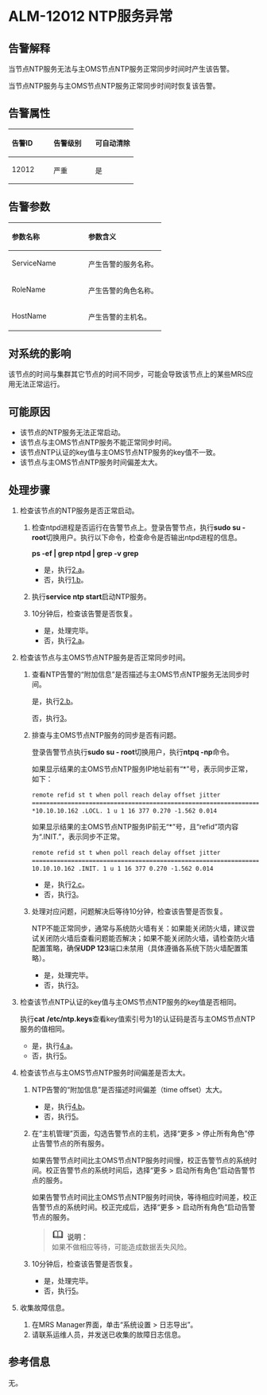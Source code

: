 # ALM-12012 NTP服务异常<a name="ZH-CN_TOPIC_0191883072"></a>

## 告警解释<a name="zh-cn_topic_0191813955_section43607363172441"></a>

当节点NTP服务无法与主OMS节点NTP服务正常同步时间时产生该告警。

当节点NTP服务与主OMS节点NTP服务正常同步时间时恢复该告警。

## 告警属性<a name="zh-cn_topic_0191813955_section1266102017250"></a>

<a name="zh-cn_topic_0191813955_table602057071263"></a>
<table><thead align="left"><tr id="zh-cn_topic_0191813955_row102559131263"><th class="cellrowborder" valign="top" width="33.33333333333333%" id="mcps1.1.4.1.1"><p id="zh-cn_topic_0191813955_p343074211263"><a name="zh-cn_topic_0191813955_p343074211263"></a><a name="zh-cn_topic_0191813955_p343074211263"></a><strong id="zh-cn_topic_0191813955_b575573101263"><a name="zh-cn_topic_0191813955_b575573101263"></a><a name="zh-cn_topic_0191813955_b575573101263"></a>告警ID</strong></p>
</th>
<th class="cellrowborder" valign="top" width="33.33333333333333%" id="mcps1.1.4.1.2"><p id="zh-cn_topic_0191813955_p105814441263"><a name="zh-cn_topic_0191813955_p105814441263"></a><a name="zh-cn_topic_0191813955_p105814441263"></a><strong id="zh-cn_topic_0191813955_b52863871263"><a name="zh-cn_topic_0191813955_b52863871263"></a><a name="zh-cn_topic_0191813955_b52863871263"></a>告警级别</strong></p>
</th>
<th class="cellrowborder" valign="top" width="33.33333333333333%" id="mcps1.1.4.1.3"><p id="zh-cn_topic_0191813955_p214780531263"><a name="zh-cn_topic_0191813955_p214780531263"></a><a name="zh-cn_topic_0191813955_p214780531263"></a><strong id="zh-cn_topic_0191813955_b487076501263"><a name="zh-cn_topic_0191813955_b487076501263"></a><a name="zh-cn_topic_0191813955_b487076501263"></a>可自动清除</strong></p>
</th>
</tr>
</thead>
<tbody><tr id="zh-cn_topic_0191813955_row551545991263"><td class="cellrowborder" valign="top" width="33.33333333333333%" headers="mcps1.1.4.1.1 "><p id="zh-cn_topic_0191813955_p646357441263"><a name="zh-cn_topic_0191813955_p646357441263"></a><a name="zh-cn_topic_0191813955_p646357441263"></a>12012</p>
</td>
<td class="cellrowborder" valign="top" width="33.33333333333333%" headers="mcps1.1.4.1.2 "><p id="zh-cn_topic_0191813955_p298423611263"><a name="zh-cn_topic_0191813955_p298423611263"></a><a name="zh-cn_topic_0191813955_p298423611263"></a>严重</p>
</td>
<td class="cellrowborder" valign="top" width="33.33333333333333%" headers="mcps1.1.4.1.3 "><p id="zh-cn_topic_0191813955_p433034491263"><a name="zh-cn_topic_0191813955_p433034491263"></a><a name="zh-cn_topic_0191813955_p433034491263"></a>是</p>
</td>
</tr>
</tbody>
</table>

## 告警参数<a name="zh-cn_topic_0191813955_section3372054217259"></a>

<a name="zh-cn_topic_0191813955_table91987361263"></a>
<table><thead align="left"><tr id="zh-cn_topic_0191813955_row189395241263"><th class="cellrowborder" valign="top" width="50%" id="mcps1.1.3.1.1"><p id="zh-cn_topic_0191813955_p668658261263"><a name="zh-cn_topic_0191813955_p668658261263"></a><a name="zh-cn_topic_0191813955_p668658261263"></a><strong id="zh-cn_topic_0191813955_b377013241263"><a name="zh-cn_topic_0191813955_b377013241263"></a><a name="zh-cn_topic_0191813955_b377013241263"></a>参数名称</strong></p>
</th>
<th class="cellrowborder" valign="top" width="50%" id="mcps1.1.3.1.2"><p id="zh-cn_topic_0191813955_p146874361263"><a name="zh-cn_topic_0191813955_p146874361263"></a><a name="zh-cn_topic_0191813955_p146874361263"></a><strong id="zh-cn_topic_0191813955_b323493561263"><a name="zh-cn_topic_0191813955_b323493561263"></a><a name="zh-cn_topic_0191813955_b323493561263"></a>参数含义</strong></p>
</th>
</tr>
</thead>
<tbody><tr id="zh-cn_topic_0191813955_row219579991263"><td class="cellrowborder" valign="top" width="50%" headers="mcps1.1.3.1.1 "><p id="zh-cn_topic_0191813955_p356185261263"><a name="zh-cn_topic_0191813955_p356185261263"></a><a name="zh-cn_topic_0191813955_p356185261263"></a>ServiceName</p>
</td>
<td class="cellrowborder" valign="top" width="50%" headers="mcps1.1.3.1.2 "><p id="zh-cn_topic_0191813955_p549782411263"><a name="zh-cn_topic_0191813955_p549782411263"></a><a name="zh-cn_topic_0191813955_p549782411263"></a>产生告警的服务名称。</p>
</td>
</tr>
<tr id="zh-cn_topic_0191813955_row85896551263"><td class="cellrowborder" valign="top" width="50%" headers="mcps1.1.3.1.1 "><p id="zh-cn_topic_0191813955_p662404731263"><a name="zh-cn_topic_0191813955_p662404731263"></a><a name="zh-cn_topic_0191813955_p662404731263"></a>RoleName</p>
</td>
<td class="cellrowborder" valign="top" width="50%" headers="mcps1.1.3.1.2 "><p id="zh-cn_topic_0191813955_p365850281263"><a name="zh-cn_topic_0191813955_p365850281263"></a><a name="zh-cn_topic_0191813955_p365850281263"></a>产生告警的角色名称。</p>
</td>
</tr>
<tr id="zh-cn_topic_0191813955_row647122371263"><td class="cellrowborder" valign="top" width="50%" headers="mcps1.1.3.1.1 "><p id="zh-cn_topic_0191813955_p89268291263"><a name="zh-cn_topic_0191813955_p89268291263"></a><a name="zh-cn_topic_0191813955_p89268291263"></a>HostName</p>
</td>
<td class="cellrowborder" valign="top" width="50%" headers="mcps1.1.3.1.2 "><p id="zh-cn_topic_0191813955_p367579931263"><a name="zh-cn_topic_0191813955_p367579931263"></a><a name="zh-cn_topic_0191813955_p367579931263"></a>产生告警的主机名。</p>
</td>
</tr>
</tbody>
</table>

## 对系统的影响<a name="zh-cn_topic_0191813955_section43557444172517"></a>

该节点的时间与集群其它节点的时间不同步，可能会导致该节点上的某些MRS应用无法正常运行。

## 可能原因<a name="zh-cn_topic_0191813955_section11916493172522"></a>

-   该节点的NTP服务无法正常启动。
-   该节点与主OMS节点NTP服务不能正常同步时间。
-   该节点NTP认证的key值与主OMS节点NTP服务的key值不一致。
-   该节点与主OMS节点NTP服务时间偏差太大。

## 处理步骤<a name="zh-cn_topic_0191813955_section25927826172547"></a>

1.  检查该节点的NTP服务是否正常启动。
    1.  检查ntpd进程是否运行在告警节点上。登录告警节点，执行**sudo su - root**切换用户。执行以下命令，检查命令是否输出ntpd进程的信息。

        **ps -ef | grep ntpd | grep -v grep**

        -   是，执行[2.a](#zh-cn_topic_0191813955_li64213271174322)。
        -   否，执行[1.b](#zh-cn_topic_0191813955_li6445073917350)。

    2.  <a name="zh-cn_topic_0191813955_li6445073917350"></a>执行**service ntp start**启动NTP服务。
    3.  10分钟后，检查该告警是否恢复。
        -   是，处理完毕。
        -   否，执行[2.a](#zh-cn_topic_0191813955_li64213271174322)。

2.  检查该节点与主OMS节点NTP服务是否正常同步时间。
    1.  <a name="zh-cn_topic_0191813955_li64213271174322"></a>查看NTP告警的“附加信息”是否描述与主OMS节点NTP服务无法同步时间。

        是，执行[2.b](#zh-cn_topic_0191813955_li14178567173544)。

        否，执行[3](#zh-cn_topic_0191813955_li65673991173316)。

    2.  <a name="zh-cn_topic_0191813955_li14178567173544"></a>排查与主OMS节点NTP服务的同步是否有问题。

        登录告警节点执行**sudo su - root**切换用户，执行**ntpq -np**命令。

        如果显示结果的主OMS节点NTP服务IP地址前有“\*”号，表示同步正常，如下：

        ```
        remote refid st t when poll reach delay offset jitter
        ==============================================================================
        *10.10.10.162 .LOCL. 1 u 1 16 377 0.270 -1.562 0.014
        ```

        如果显示结果的主OMS节点NTP服务IP前无“\*”号，且“refid”项内容为“.INIT.”，表示同步不正常。

        ```
        remote refid st t when poll reach delay offset jitter
        ==============================================================================
        10.10.10.162 .INIT. 1 u 1 16 377 0.270 -1.562 0.014
        ```

        -   是，执行[2.c](#zh-cn_topic_0191813955_li25713785173557)。
        -   否，执行[3](#zh-cn_topic_0191813955_li65673991173316)。

    3.  <a name="zh-cn_topic_0191813955_li25713785173557"></a>处理对应问题，问题解决后等待10分钟，检查该告警是否恢复。

        NTP不能正常同步，通常与系统防火墙有关：如果能关闭防火墙，建议尝试关闭防火墙后查看问题能否解决；如果不能关闭防火墙，请检查防火墙配置策略，确保**UDP 123**端口未禁用（具体遵循各系统下防火墙配置策略）。

        -   是，处理完毕。
        -   否，执行[3](#zh-cn_topic_0191813955_li65673991173316)。

3.  <a name="zh-cn_topic_0191813955_li65673991173316"></a>检查该节点NTP认证的key值与主OMS节点NTP服务的key值是否相同。

    执行**cat** **/etc/ntp.keys**查看key值索引号为1的认证码是否与主OMS节点NTP服务的值相同。

    -   是，执行[4.a](#zh-cn_topic_0191813955_li50308011174636)。
    -   否，执行[5](#zh-cn_topic_0191813955_li572522141314)。

4.  检查该节点与主OMS节点NTP服务时间偏差是否太大。
    1.  <a name="zh-cn_topic_0191813955_li50308011174636"></a>NTP告警的“附加信息”是否描述时间偏差（time offset）太大。
        -   是，执行[4.b](#zh-cn_topic_0191813955_li25272675173633)。
        -   否，执行[5](#zh-cn_topic_0191813955_li572522141314)。

    2.  <a name="zh-cn_topic_0191813955_li25272675173633"></a>在“主机管理”页面，勾选告警节点的主机，选择“更多 \> 停止所有角色”停止告警节点的所有服务。

        如果告警节点时间比主OMS节点NTP服务时间慢，校正告警节点的系统时间。校正告警节点的系统时间后，选择“更多 \> 启动所有角色”启动告警节点的服务。

        如果告警节点时间比主OMS节点NTP服务时间快，等待相应时间差，校正告警节点的系统时间。校正完成后，选择“更多 \> 启动所有角色”启动告警节点的服务。

        >![](public_sys-resources/icon-note.gif) **说明：**   
        >如果不做相应等待，可能造成数据丢失风险。  

    3.  10分钟后，检查该告警是否恢复。
        -   是，处理完毕。
        -   否，执行[5](#zh-cn_topic_0191813955_li572522141314)。

5.  <a name="zh-cn_topic_0191813955_li572522141314"></a>收集故障信息。
    1.  在MRS Manager界面，单击“系统设置 \> 日志导出”。
    2.  请联系运维人员，并发送已收集的故障日志信息。


## **参考信息**<a name="zh-cn_topic_0191813955_section13081136172452"></a>

无。

